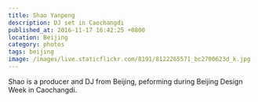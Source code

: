 ```yaml
---
title: Shao Yanpeng
description: DJ set in Caochangdi
published_at: 2016-11-17 16:42:25 +0800
location: Beijing
category: photos
tags: beijing
image: /images/live.staticflickr.com/8191/8122265571_bc2700623d_k.jpg
---
```


Shao is a producer and DJ from Beijing, peforming during Beijing Design Week in Caochangdi.
